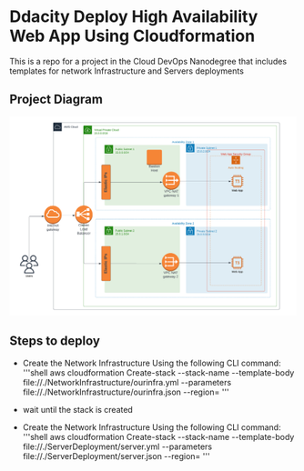 # Ddacity Deploy High Availability Web App Using Cloudformation
This is a repo for a project in the Cloud DevOps Nanodegree that includes templates for network Infrastructure and Servers deployments

## Project Diagram
![Project Diagram](https://github.com/Moemad-711/udacity-deploy-web-app-cloudformation/blob/main/ProjectDiagram.png) 

## Steps to deploy
- Create the Network Infrastructure Using the following CLI command: 
  '''shell 
     aws cloudformation Create-stack --stack-name <Stack Name> --template-body file://./NetworkInfrastructure/ourinfra.yml --parameters file://./NetworkInfrastructure/ourinfra.json  --region=<Region Name>
  '''
- wait until the stack is created

- Create the Network Infrastructure Using the following CLI command: 
  '''shell 
     aws cloudformation Create-stack --stack-name <Stack Name> --template-body file://./ServerDeployment/server.yml --parameters file://./ServerDeployment/server.json  --region=<Region Name>
  '''
 
